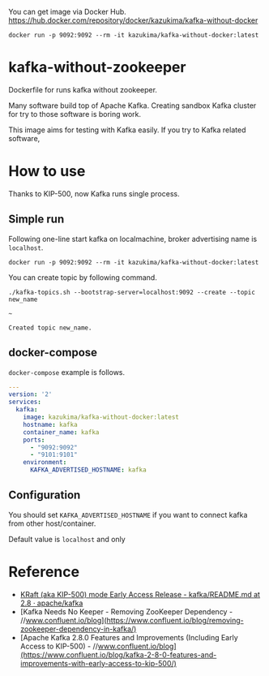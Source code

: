 You can get image via Docker Hub. https://hub.docker.com/repository/docker/kazukima/kafka-without-docker

```
docker run -p 9092:9092 --rm -it kazukima/kafka-without-docker:latest
```


kafka-without-zookeeper
====

Dockerfile for runs kafka without zookeeper.

Many software build top of Apache Kafka. Creating sandbox Kafka cluster for try to those software is boring work.

This image aims for testing with Kafka easily. If you try to Kafka related software, 


How to use
====

Thanks to KIP-500, now Kafka runs single process.

Simple run
---

Following one-line start kafka on localmachine, broker advertising name is `localhost`.

```
docker run -p 9092:9092 --rm -it kazukima/kafka-without-docker:latest
```

You can create topic by following command.

```
./kafka-topics.sh --bootstrap-server=localhost:9092 --create --topic new_name

~

Created topic new_name.
```

docker-compose
---


`docker-compose` example is follows. 

```yaml
---
version: '2'
services:
  kafka:
    image: kazukima/kafka-without-docker:latest
    hostname: kafka
    container_name: kafka
    ports:
      - "9092:9092"
      - "9101:9101"
    environment:
      KAFKA_ADVERTISED_HOSTNAME: kafka

```

Configuration
----
You should set `KAFKA_ADVERTISED_HOSTNAME` if you want to connect kafka from other host/container.

Default value is `localhost` and only 

Reference
====
* [KRaft (aka KIP-500) mode Early Access Release - kafka/README.md at 2.8 · apache/kafka](https://github.com/apache/kafka/blob/2.8/config/kraft/README.md)
* [Kafka Needs No Keeper - Removing ZooKeeper Dependency - //www.confluent.io/blog](https://www.confluent.io/blog/removing-zookeeper-dependency-in-kafka/)
* [Apache Kafka 2.8.0 Features and Improvements (Including Early Access to KIP-500) - //www.confluent.io/blog](https://www.confluent.io/blog/kafka-2-8-0-features-and-improvements-with-early-access-to-kip-500/)
